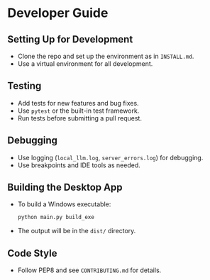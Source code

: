 # Developer Guide

## Setting Up for Development
- Clone the repo and set up the environment as in `INSTALL.md`.
- Use a virtual environment for all development.

## Testing
- Add tests for new features and bug fixes.
- Use `pytest` or the built-in test framework.
- Run tests before submitting a pull request.

## Debugging
- Use logging (`local_llm.log`, `server_errors.log`) for debugging.
- Use breakpoints and IDE tools as needed.

## Building the Desktop App
- To build a Windows executable:
  ```sh
  python main.py build_exe
  ```
- The output will be in the `dist/` directory.

## Code Style
- Follow PEP8 and see `CONTRIBUTING.md` for details. 